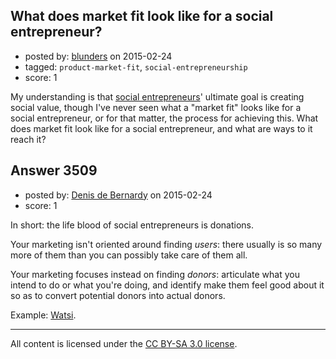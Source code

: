 ## What does market fit look like for a social entrepreneur?

- posted by: [blunders](https://stackexchange.com/users/216182/blunders) on 2015-02-24
- tagged: `product-market-fit`, `social-entrepreneurship`
- score: 1

My understanding is that [social entrepreneurs][1]' ultimate goal is creating social value, though I've never seen what a "market fit" looks like for a social entrepreneur, or for that matter, the process for achieving this.  What does market fit look like for a social entrepreneur, and what are ways to it reach it?


  [1]: http://en.wikipedia.org/wiki/Social_entrepreneurship


## Answer 3509

- posted by: [Denis de Bernardy](https://stackexchange.com/users/182468/denis-de-bernardy) on 2015-02-24
- score: 1

In short: the life blood of social entrepreneurs is donations.

Your marketing isn't oriented around finding *users*: there usually is so many more of them than you can possibly take care of them all.

Your marketing focuses instead on finding *donors*: articulate what you intend to do or what you're doing, and identify make them feel good about it so as to convert potential donors into actual donors.

Example: [Watsi](https://watsi.org).



---

All content is licensed under the [CC BY-SA 3.0 license](https://creativecommons.org/licenses/by-sa/3.0/).
